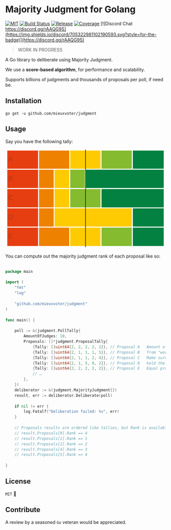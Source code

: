 # Majority Judgment for Golang

[![MIT](https://img.shields.io/github/license/MieuxVoter/majority-judgment-library-go?style=for-the-badge)](LICENSE.md)
[![Build Status](https://img.shields.io/github/workflow/status/MieuxVoter/majority-judgment-library-go/Go?style=for-the-badge)](https://github.com/MieuxVoter/majority-judgment-library-go/actions/workflows/go.yml)
[![Release](https://img.shields.io/github/v/release/MieuxVoter/majority-judgment-library-go?include_prereleases&style=for-the-badge)](https://github.com/MieuxVoter/majority-judgment-library-go/releases)
[![Coverage](https://img.shields.io/codecov/c/github/MieuxVoter/majority-judgment-library-go?style=for-the-badge&token=FEUB64HRNM)](https://app.codecov.io/gh/MieuxVoter/majority-judgment-library-go/)
[![Discord Chat https://discord.gg/rAAQG9S](https://img.shields.io/discord/705322981102190593.svg?style=for-the-badge)](https://discord.gg/rAAQG9S)

> WORK IN PROGRESS

A Go library to deliberate using Majority Judgment.

We use a **score-based algorithm**, for performance and scalability.

Supports billions of judgments and thousands of proposals per poll, if need be.


## Installation

    go get -u github.com/mieuxvoter/judgment


## Usage

Say you have the following tally:

![Example of a merit profile](./docs/2-2-2-2-2_2-1-1-1-5_2-1-1-2-4_2-1-5-0-2_2-2-2-2-2.png)

You can compute out the majority judgment rank of each proposal like so:

```go

package main

import (
	"fmt"
	"log"

	"github.com/mieuxvoter/judgment"
)

func main() {

    poll := &(judgment.PollTally{
        AmountOfJudges: 10,
        Proposals: []*judgment.ProposalTally{
            {Tally: []uint64{2, 2, 2, 2, 2}}, // Proposal A   Amount of judgments received for each grade,
            {Tally: []uint64{2, 1, 1, 1, 5}}, // Proposal B   from "worst" grade to "best" grade.
            {Tally: []uint64{2, 1, 1, 2, 4}}, // Proposal C   Make sure all tallies are balanced, that is they
            {Tally: []uint64{2, 1, 5, 0, 2}}, // Proposal D   hold the same total amount of judgments.
            {Tally: []uint64{2, 2, 2, 2, 2}}, // Proposal E   Equal proposals share the same rank.
            // …
        },
    })
    deliberator := &(judgment.MajorityJudgment{})
    result, err := deliberator.Deliberate(poll)

    if nil != err {
        log.Fatalf("Deliberation failed: %v", err)
    }
    
    // Proposals results are ordered like tallies, but Rank is available. 
    // result.Proposals[0].Rank == 4
    // result.Proposals[1].Rank == 1
    // result.Proposals[2].Rank == 2
    // result.Proposals[4].Rank == 3
    // result.Proposals[5].Rank == 4

}
```


## License

`MIT` 🐜


## Contribute

A review by a seasoned `Go` veteran would be appreciated.


